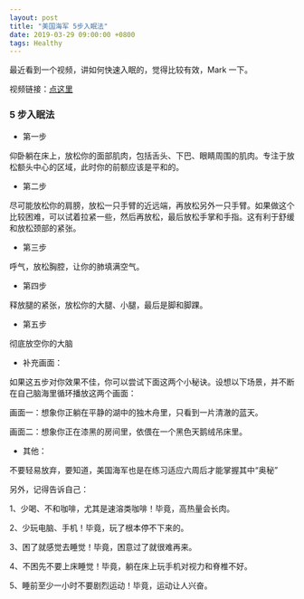 ```yaml
---
layout: post
title: "美国海军 5步入眠法"
date: 2019-03-29 09:00:00 +0800
tags: Healthy
---
```


最近看到一个视频，讲如何快速入眠的，觉得比较有效，Mark 一下。

视频链接：[点这里](https://v.qq.com/x/page/k0831uk9n26.html)

### 5 步入眠法

- 第一步

仰卧躺在床上，放松你的面部肌肉，包括舌头、下巴、眼睛周围的肌肉。专注于放松额头中心的区域，此时你的前额应该是平和的。

- 第二步

尽可能放松你的肩膀，放松一只手臂的近远端，再放松另外一只手臂。如果做这个比较困难，可以试着拉紧一些，然后再放松，最后放松手掌和手指。这有利于舒缓和放松颈部的紧张。

- 第三步

呼气，放松胸腔，让你的肺填满空气。

- 第四步

释放腿的紧张，放松你的大腿、小腿，最后是脚和脚踝。

- 第五步

彻底放空你的大脑

- 补充画面：

如果这五步对你效果不佳，你可以尝试下面这两个小秘诀。设想以下场景，并不断在自己脑海里循环播放这两个画面：

画面一：想象你正躺在平静的湖中的独木舟里，只看到一片清澈的蓝天。

画面二：想象你正在漆黑的房间里，依偎在一个黑色天鹅绒吊床里。

- 其他：

不要轻易放弃，要知道，美国海军也是在练习适应六周后才能掌握其中“奥秘”

另外，记得告诉自己：

1、少喝、不和咖啡，尤其是速溶类咖啡！毕竟，高热量会长肉。

2、少玩电脑、手机！毕竟，玩了根本停不下来的。

3、困了就感觉去睡觉！毕竟，困意过了就很难再来。

4、不困先不要上床睡觉！毕竟，躺在床上玩手机对视力和脊椎不好。

5、睡前至少一小时不要剧烈运动！毕竟，运动让人兴奋。
